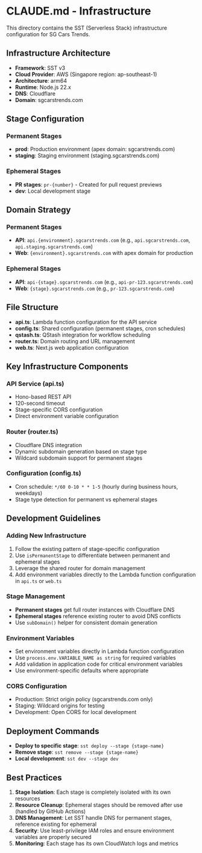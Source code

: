 # CLAUDE.md - Infrastructure

This directory contains the SST (Serverless Stack) infrastructure configuration for SG Cars Trends.

## Infrastructure Architecture

- **Framework**: SST v3
- **Cloud Provider**: AWS (Singapore region: ap-southeast-1)
- **Architecture**: arm64
- **Runtime**: Node.js 22.x
- **DNS**: Cloudflare
- **Domain**: sgcarstrends.com

## Stage Configuration

### Permanent Stages
- **prod**: Production environment (apex domain: sgcarstrends.com)
- **staging**: Staging environment (staging.sgcarstrends.com)

### Ephemeral Stages
- **PR stages**: `pr-{number}` - Created for pull request previews
- **dev**: Local development stage

## Domain Strategy

### Permanent Stages
- **API**: `api.{environment}.sgcarstrends.com` (e.g., `api.sgcarstrends.com`, `api.staging.sgcarstrends.com`)
- **Web**: `{environment}.sgcarstrends.com` with apex domain for production

### Ephemeral Stages
- **API**: `api-{stage}.sgcarstrends.com` (e.g., `api-pr-123.sgcarstrends.com`)
- **Web**: `{stage}.sgcarstrends.com` (e.g., `pr-123.sgcarstrends.com`)

## File Structure

- **api.ts**: Lambda function configuration for the API service
- **config.ts**: Shared configuration (permanent stages, cron schedules)
- **qstash.ts**: QStash integration for workflow scheduling
- **router.ts**: Domain routing and URL management
- **web.ts**: Next.js web application configuration

## Key Infrastructure Components

### API Service (api.ts)
- Hono-based REST API
- 120-second timeout
- Stage-specific CORS configuration
- Direct environment variable configuration

### Router (router.ts)
- Cloudflare DNS integration
- Dynamic subdomain generation based on stage type
- Wildcard subdomain support for permanent stages

### Configuration (config.ts)
- Cron schedule: `*/60 0-10 * * 1-5` (hourly during business hours, weekdays)
- Stage type detection for permanent vs ephemeral stages

## Development Guidelines

### Adding New Infrastructure
1. Follow the existing pattern of stage-specific configuration
2. Use `isPermanentStage` to differentiate between permanent and ephemeral stages
3. Leverage the shared router for domain management
4. Add environment variables directly to the Lambda function configuration in `api.ts` or `web.ts`

### Stage Management
- **Permanent stages** get full router instances with Cloudflare DNS
- **Ephemeral stages** reference existing router to avoid DNS conflicts
- Use `subDomain()` helper for consistent domain generation

### Environment Variables
- Set environment variables directly in Lambda function configuration
- Use `process.env.VARIABLE_NAME as string` for required variables
- Add validation in application code for critical environment variables
- Use environment-specific defaults where appropriate

### CORS Configuration
- Production: Strict origin policy (sgcarstrends.com only)
- Staging: Wildcard origins for testing
- Development: Open CORS for local development

## Deployment Commands

- **Deploy to specific stage**: `sst deploy --stage {stage-name}`
- **Remove stage**: `sst remove --stage {stage-name}`
- **Local development**: `sst dev --stage dev`

## Best Practices

1. **Stage Isolation**: Each stage is completely isolated with its own resources
2. **Resource Cleanup**: Ephemeral stages should be removed after use (handled by GitHub Actions)
3. **DNS Management**: Let SST handle DNS for permanent stages, reference existing for ephemeral
4. **Security**: Use least-privilege IAM roles and ensure environment variables are properly secured
5. **Monitoring**: Each stage has its own CloudWatch logs and metrics